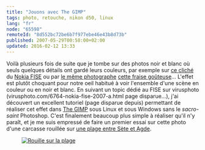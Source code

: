 ```yaml
---
title: "Jouons avec The GIMP"
tags: photo, retouche, nikon d50, linux
lang: "fr"
node: "65598"
remoteId: "8d552bc72be6b7f977ebe46e43b8d73b"
published: 2007-05-29T00:58:00+02:00
updated: 2016-02-12 13:33
---
```


Voilà plusieurs fois de suite que je tombe sur des photos noir et blanc où seuls
quelques détails ont gardé leurs couleurs, par exemple sur [ce
cliché](https://www.flickr.com/photos/domib34/506202573/) du
[Nokia
FISE](/post/nokia-fise-2007-roller-street-bmx-rampe-wakeboard-and-bmx-street) ou
par [le même photographe](http://www.flickr.com/photos/domib34/) [cette fraise
goûteuse](http://www.flickr.com/photos/domib34/503183639/)… L'effet est plutôt
choquant pour notre oeil habitué à voir l'ensemble d'une scène en couleur ou en
noir et blanc. En suivant un topic dédié au FISE sur
virusphoto (virusphoto.com/6764-nokia-fise-2007-a.html page disparue…), j'ai
découvert un excellent
tutoriel (page disparue depuis)
permettant de réaliser cet effet dans [The
GIMP](http://pwet.fr/man/linux/commandes/gimp_2_2) sous Linux et sous Windows
sans le *sacro-saint* Photoshop. C'est finalement beaucoup plus simple à
réaliser qu'il n'y paraît, et je me suis empressé de faire un premier essai sur
cette photo d'une carcasse rouillée sur [une plage entre Sète et
Agde](/post/avant-gout-d-ete).


<figure class="object-center"><a
href="/images/rouille-sur-la-plage.jpg"><img loading="lazy" src="/images/660x/rouille-sur-la-plage.jpg" alt="Rouille sur la plage"> </a></figure>
